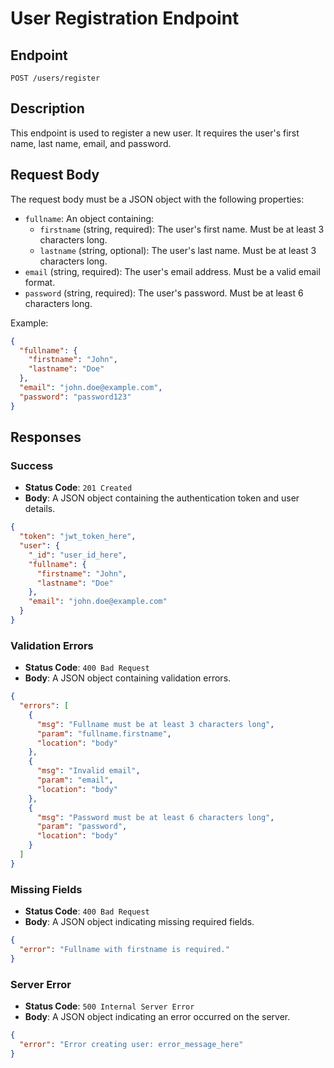 # User Registration Endpoint

## Endpoint
`POST /users/register`

## Description
This endpoint is used to register a new user. It requires the user's first name, last name, email, and password.

## Request Body
The request body must be a JSON object with the following properties:

- `fullname`: An object containing:
  - `firstname` (string, required): The user's first name. Must be at least 3 characters long.
  - `lastname` (string, optional): The user's last name. Must be at least 3 characters long.
- `email` (string, required): The user's email address. Must be a valid email format.
- `password` (string, required): The user's password. Must be at least 6 characters long.

Example:
```json
{
  "fullname": {
    "firstname": "John",
    "lastname": "Doe"
  },
  "email": "john.doe@example.com",
  "password": "password123"
}
```

## Responses

### Success
- **Status Code**: `201 Created`
- **Body**: A JSON object containing the authentication token and user details.
```json
{
  "token": "jwt_token_here",
  "user": {
    "_id": "user_id_here",
    "fullname": {
      "firstname": "John",
      "lastname": "Doe"
    },
    "email": "john.doe@example.com"
  }
}
```

### Validation Errors
- **Status Code**: `400 Bad Request`
- **Body**: A JSON object containing validation errors.
```json
{
  "errors": [
    {
      "msg": "Fullname must be at least 3 characters long",
      "param": "fullname.firstname",
      "location": "body"
    },
    {
      "msg": "Invalid email",
      "param": "email",
      "location": "body"
    },
    {
      "msg": "Password must be at least 6 characters long",
      "param": "password",
      "location": "body"
    }
  ]
}
```

### Missing Fields
- **Status Code**: `400 Bad Request`
- **Body**: A JSON object indicating missing required fields.
```json
{
  "error": "Fullname with firstname is required."
}
```

### Server Error
- **Status Code**: `500 Internal Server Error`
- **Body**: A JSON object indicating an error occurred on the server.
```json
{
  "error": "Error creating user: error_message_here"
}
```
